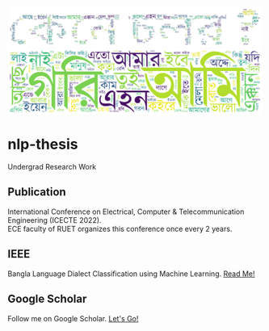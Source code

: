 ![wordcloud](assets/kene_cholor_wc.png)
![wordcloud](assets/localwc.png)

# nlp-thesis

Undergrad Research Work

## Publication

International Conference on Electrical, Computer & Telecommunication Engineering (ICECTE 2022). <br>
ECE faculty of RUET organizes this conference once every 2 years.

## IEEE

Bangla Language Dialect Classification using Machine Learning. [Read Me!](https://ieeexplore.ieee.org/abstract/document/10114552)

## Google Scholar

Follow me on Google Scholar. [Let's Go!](https://scholar.google.com/citations?user=GIAwRq4AAAAJ&hl=en)
